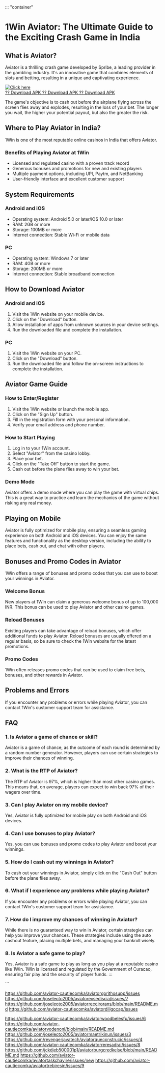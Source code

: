 ::: \"container\"
# 1Win Aviator: The Ultimate Guide to the Exciting Crash Game in India

## What is Aviator?

Aviator is a thrilling crash game developed by Spribe, a leading
provider in the gambling industry. It\'s an innovative game that
combines elements of slots and betting, resulting in a unique and
captivating experience.

[![Click
here](https://readscoops.com/wp-content/uploads/2023/03/Readscoop-aviator-1-1.jpg)](https://traff.sbs/deff)\
[?? Download APK ?? Download APK ?? Download
APK](https://traff.sbs/deff)

The game\'s objective is to cash out before the airplane flying across
the screen flies away and explodes, resulting in the loss of your bet.
The longer you wait, the higher your potential payout, but also the
greater the risk.

## Where to Play Aviator in India?

1Win is one of the most reputable online casinos in India that offers
Aviator.

### Benefits of Playing Aviator at 1Win

-   Licensed and regulated casino with a proven track record
-   Generous bonuses and promotions for new and existing players
-   Multiple payment options, including UPI, Paytm, and NetBanking
-   User-friendly interface and excellent customer support

## System Requirements

### Android and iOS

-   Operating system: Android 5.0 or later/iOS 10.0 or later
-   RAM: 2GB or more
-   Storage: 100MB or more
-   Internet connection: Stable Wi-Fi or mobile data

### PC

-   Operating system: Windows 7 or later
-   RAM: 4GB or more
-   Storage: 200MB or more
-   Internet connection: Stable broadband connection

## How to Download Aviator

### Android and iOS

1.  Visit the 1Win website on your mobile device.
2.  Click on the "Download" button.
3.  Allow installation of apps from unknown sources in your device
    settings.
4.  Run the downloaded file and complete the installation.

### PC

1.  Visit the 1Win website on your PC.
2.  Click on the "Download" button.
3.  Run the downloaded file and follow the on-screen instructions to
    complete the installation.

## Aviator Game Guide

### How to Enter/Register

1.  Visit the 1Win website or launch the mobile app.
2.  Click on the "Sign Up" button.
3.  Fill in the registration form with your personal information.
4.  Verify your email address and phone number.

### How to Start Playing

1.  Log in to your 1Win account.
2.  Select "Aviator" from the casino lobby.
3.  Place your bet.
4.  Click on the "Take Off" button to start the game.
5.  Cash out before the plane flies away to win your bet.

### Demo Mode

Aviator offers a demo mode where you can play the game with virtual
chips. This is a great way to practice and learn the mechanics of the
game without risking any real money.

## Playing on Mobile

Aviator is fully optimized for mobile play, ensuring a seamless gaming
experience on both Android and iOS devices. You can enjoy the same
features and functionality as the desktop version, including the ability
to place bets, cash out, and chat with other players.

## Bonuses and Promo Codes in Aviator

1Win offers a range of bonuses and promo codes that you can use to boost
your winnings in Aviator.

### Welcome Bonus

New players at 1Win can claim a generous welcome bonus of up to 100,000
INR. This bonus can be used to play Aviator and other casino games.

### Reload Bonuses

Existing players can take advantage of reload bonuses, which offer
additional funds to play Aviator. Reload bonuses are usually offered on
a regular basis, so be sure to check the 1Win website for the latest
promotions.

### Promo Codes

1Win often releases promo codes that can be used to claim free bets,
bonuses, and other rewards in Aviator.

## Problems and Errors

If you encounter any problems or errors while playing Aviator, you can
contact 1Win\'s customer support team for assistance.

## FAQ

### 1. Is Aviator a game of chance or skill?

Aviator is a game of chance, as the outcome of each round is determined
by a random number generator. However, players can use certain
strategies to improve their chances of winning.

### 2. What is the RTP of Aviator?

The RTP of Aviator is 97%, which is higher than most other casino games.
This means that, on average, players can expect to win back 97% of their
wagers over time.

### 3. Can I play Aviator on my mobile device?

Yes, Aviator is fully optimized for mobile play on both Android and iOS
devices.

### 4. Can I use bonuses to play Aviator?

Yes, you can use bonuses and promo codes to play Aviator and boost your
winnings.

### 5. How do I cash out my winnings in Aviator?

To cash out your winnings in Aviator, simply click on the "Cash
Out" button before the plane flies away.

### 6. What if I experience any problems while playing Aviator?

If you encounter any problems or errors while playing Aviator, you can
contact 1Win\'s customer support team for assistance.

### 7. How do I improve my chances of winning in Aviator?

While there is no guaranteed way to win in Aviator, certain strategies
can help you improve your chances. These strategies include using the
auto cashout feature, placing multiple bets, and managing your bankroll
wisely.

### 8. Is Aviator a safe game to play?

Yes, Aviator is a safe game to play as long as you play at a reputable
casino like 1Win. 1Win is licensed and regulated by the Government of
Curacao, ensuring fair play and the security of player funds.
:::

\`\`\`


https://github.com/aviator-cautiecomka/aviatorgorithosupp/issues
https://github.com/joseleoto2005/aviatorexsediscia/issues/7
https://github.com/joseleoto2005/aviatorreccirorans/blob/main/README.md
https://github.com/aviator-cautiecomka/aviatordiligocap/issues

https://github.com/aviator-cautiecomka/aviatorwoodbelesfu/issues/6
https://github.com/aviator-cautiecomka/aviatorvodenoni/blob/main/README.md
https://github.com/joseleoto2005/aviatormaetrikinun/issues/3
https://github.com/revengerjavatech/aviatorqueconstrucic/issues/4
https://github.com/aviator-cautiecomka/aviatorreresadrai/issues/8
https://github.com/jckdjeb500001p1/aviatorburgcredkelse/blob/main/README.md
https://github.com/aviator-cautiecomka/aviatortaskchavire/issues/new
https://github.com/aviator-cautiecomka/aviatortrebiresin/issues/9
